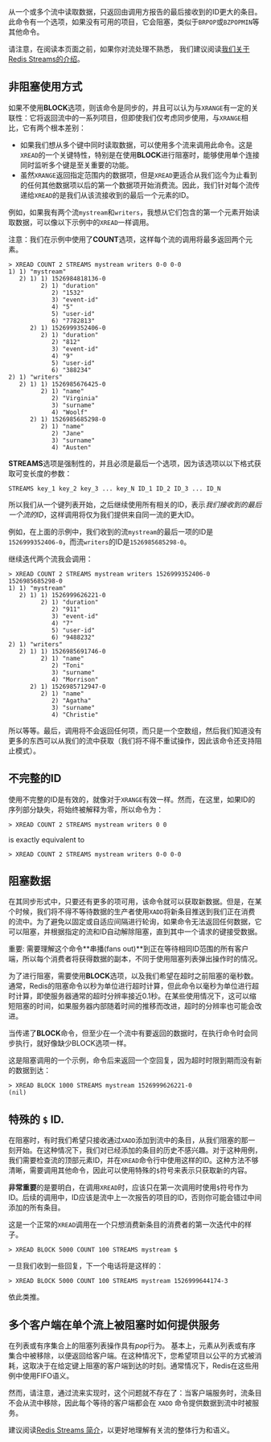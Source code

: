 从一个或多个流中读取数据，只返回由调用方报告的最后接收到的ID更大的条目。
此命令有一个选项，如果没有可用的项目，它会阻塞，类似于`BRPOP`或`BZPOPMIN`等其他命令。

请注意，在阅读本页面之前，如果你对流处理不熟悉，
我们建议阅读[我们关于Redis Streams的介绍](/topics/streams-intro)。

## 非阻塞使用方式

如果不使用**BLOCK**选项，则该命令是同步的，并且可以认为与`XRANGE`有一定的关联性：它将返回流中的一系列项目，但即使我们仅考虑同步使用，与`XRANGE`相比，它有两个根本差别：

* 如果我们想从多个键中同时读取数据，可以使用多个流来调用此命令。这是`XREAD`的一个关键特性，特别是在使用**BLOCK**进行阻塞时，能够使用单个连接同时监听多个键是至关重要的功能。
* 虽然`XRANGE`返回指定范围内的数据项，但是`XREAD`更适合从我们迄今为止看到的任何其他数据项以后的第一个数据项开始消费流。因此，我们针对每个流传递给`XREAD`的是我们从该流接收到的最后一个元素的ID。

例如，如果我有两个流`mystream`和`writers`，我想从它们包含的第一个元素开始读取数据，可以像以下示例中的`XREAD`一样调用。

注意：我们在示例中使用了**COUNT**选项，这样每个流的调用将最多返回两个元素。

```
> XREAD COUNT 2 STREAMS mystream writers 0-0 0-0
1) 1) "mystream"
   2) 1) 1) 1526984818136-0
         2) 1) "duration"
            2) "1532"
            3) "event-id"
            4) "5"
            5) "user-id"
            6) "7782813"
      2) 1) 1526999352406-0
         2) 1) "duration"
            2) "812"
            3) "event-id"
            4) "9"
            5) "user-id"
            6) "388234"
2) 1) "writers"
   2) 1) 1) 1526985676425-0
         2) 1) "name"
            2) "Virginia"
            3) "surname"
            4) "Woolf"
      2) 1) 1526985685298-0
         2) 1) "name"
            2) "Jane"
            3) "surname"
            4) "Austen"
```

**STREAMS**选项是强制性的，并且必须是最后一个选项，因为该选项以以下格式获取可变长度的参数：

    STREAMS key_1 key_2 key_3 ... key_N ID_1 ID_2 ID_3 ... ID_N

所以我们从一个键列表开始，之后继续使用所有相关的ID，表示*我们接收到的最后一个流的ID*，这样调用将仅为我们提供来自同一流的更大ID。

例如，在上面的示例中，我们收到的流`mystream`的最后一项的ID是`1526999352406-0`，而流`writers`的ID是`1526985685298-0`。

继续迭代两个流我会调用：

```
> XREAD COUNT 2 STREAMS mystream writers 1526999352406-0 1526985685298-0
1) 1) "mystream"
   2) 1) 1) 1526999626221-0
         2) 1) "duration"
            2) "911"
            3) "event-id"
            4) "7"
            5) "user-id"
            6) "9488232"
2) 1) "writers"
   2) 1) 1) 1526985691746-0
         2) 1) "name"
            2) "Toni"
            3) "surname"
            4) "Morrison"
      2) 1) 1526985712947-0
         2) 1) "name"
            2) "Agatha"
            3) "surname"
            4) "Christie"
```

所以等等。最后，调用将不会返回任何项，而只是一个空数组，然后我们知道没有更多的东西可以从我们的流中获取（我们将不得不重试操作，因此该命令还支持阻止模式）。

## 不完整的ID

使用不完整的ID是有效的，就像对于`XRANGE`有效一样。然而，在这里，如果ID的序列部分缺失，将始终被解释为零，所以命令为：

```
> XREAD COUNT 2 STREAMS mystream writers 0 0
```

is exactly equivalent to

```
> XREAD COUNT 2 STREAMS mystream writers 0-0 0-0
```

## 阻塞数据

在其同步形式中，只要还有更多的项可用，该命令就可以获取新数据。但是，在某个时候，我们将不得不等待数据的生产者使用`XADD`将新条目推送到我们正在消费的流中。为了避免以固定或自适应间隔进行轮询，如果命令无法返回任何数据，它可以阻塞，并根据指定的流和ID自动解除阻塞，直到其中一个请求的键接受数据。

重要: 需要理解这个命令**串播(fans out)**到正在等待相同ID范围的所有客户端，所以每个消费者将获得数据的副本，不同于使用阻塞列表弹出操作时的情况。

为了进行阻塞，需要使用**BLOCK**选项，以及我们希望在超时之前阻塞的毫秒数。通常，Redis的阻塞命令以秒为单位进行超时计算，但此命令以毫秒为单位进行超时计算，即使服务器通常的超时分辨率接近0.1秒。在某些使用情况下，这可以缩短阻塞的时间，如果服务器内部随着时间的推移而改进，超时的分辨率也可能会改进。

当传递了**BLOCK**命令，但至少在一个流中有要返回的数据时，在执行命令时会同步执行，就好像缺少BLOCK选项一样。

这是阻塞调用的一个示例，命令后来返回一个空回复，因为超时时限到期而没有新的数据到达：

```
> XREAD BLOCK 1000 STREAMS mystream 1526999626221-0
(nil)
```

## 特殊的 `$` ID.

在阻塞时，有时我们希望只接收通过`XADD`添加到流中的条目，从我们阻塞的那一刻开始。在这种情况下，我们对已经添加的条目的历史不感兴趣。对于这种用例，我们需要检查流的顶部元素ID，并在`XREAD`命令行中使用这样的ID。这种方法不够清晰，需要调用其他命令，因此可以使用特殊的`$`符号来表示只获取新的内容。

**非常重要**的是要明白，在调用`XREAD`时，应该只在第一次调用时使用`$`符号作为ID。后续的调用中，ID应该是流中上一次报告的项目的ID，否则你可能会错过中间添加的所有条目。

这是一个正常的`XREAD`调用在一个只想消费新条目的消费者的第一次迭代中的样子。

```
> XREAD BLOCK 5000 COUNT 100 STREAMS mystream $
```

一旦我们收到一些回复，下一个电话将是这样的：

```
> XREAD BLOCK 5000 COUNT 100 STREAMS mystream 1526999644174-3
```

依此类推。

## 多个客户端在单个流上被阻塞时如何提供服务

在列表或有序集合上的阻塞列表操作具有*pop*行为。
基本上，元素从列表或有序集合中被移除，以便返回给客户端。在这种情况下，您希望项目以公平的方式被消耗，这取决于在给定键上阻塞的客户端到达的时刻。通常情况下，Redis在这些用例中使用FIFO语义。

然而，请注意，通过流来实现时，这个问题就不存在了：当客户端服务时，流条目不会从流中移除，因此每个等待的客户端都会在 `XADD` 命令提供数据到流中时被服务。

建议阅读[Redis Streams 简介](/topics/streams-intro)，以更好地理解有关流的整体行为和语义。
